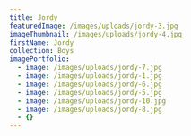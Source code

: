 ```yaml
---
title: Jordy
featuredImage: /images/uploads/jordy-3.jpg
imageThumbnail: /images/uploads/jordy-4.jpg
firstName: Jordy
collection: Boys
imagePortfolio:
  - image: /images/uploads/jordy-7.jpg
  - image: /images/uploads/jordy-1.jpg
  - image: /images/uploads/jordy-6.jpg
  - image: /images/uploads/jordy-5.jpg
  - image: /images/uploads/jordy-10.jpg
  - image: /images/uploads/jordy-8.jpg
  - {}
---
```


